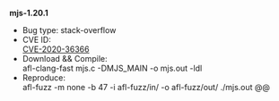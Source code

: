 **mjs-1.20.1**
* Bug type: stack-overflow    
* CVE ID:    
[CVE-2020-36366](https://cve.mitre.org/cgi-bin/cvename.cgi?name=CVE-2020-36366)    
* Download && Compile:     
afl-clang-fast mjs.c -DMJS_MAIN -o mjs.out -ldl
* Reproduce:     
afl-fuzz -m none -b 47 -i afl-fuzz/in/ -o afl-fuzz/out/ ./mjs.out @@
